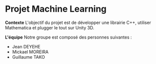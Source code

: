 # Projet Machine Learning

**Contexte**
L'objectif du projet est de développer une librairie C++, utiliser Mathematica et plugger le tout sur Unity 3D.

**L'équipe**
Notre groupe est composé des personnes suivantes :
- Jean DEYEHE
- Mickael MOREIRA
- Guillaume TAKO
